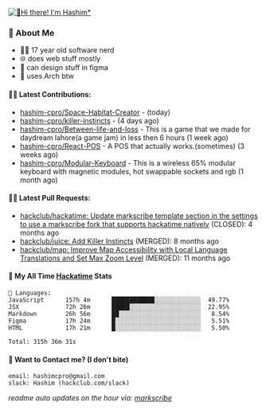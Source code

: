 [![👋Hi there! I'm Hashim*](/assets/intro.gif "Go To hashim-ali.work")](https://hashim-ali.work)

### 📖 About Me
- 👨‍💻 17 year old software nerd
- 🌐 does web stuff mostly
- 🎨 can design stuff in figma
- 🐧 uses Arch btw

#### 👷‍♂️ Latest Contributions:
- [hashim-cpro/Space-Habitat-Creator](https://github.com/hashim-cpro/Space-Habitat-Creator) -  (today)
- [hashim-cpro/killer-instincts](https://github.com/hashim-cpro/killer-instincts) -  (4 days ago)
- [hashim-cpro/Between-life-and-loss](https://github.com/hashim-cpro/Between-life-and-loss) - This is a game that we made for daydream lahore(a game jam) in less then 6 hours (1 week ago)
- [hashim-cpro/React-POS](https://github.com/hashim-cpro/React-POS) - A POS that actually works.(sometimes) (3 weeks ago)
- [hashim-cpro/Modular-Keyboard](https://github.com/hashim-cpro/Modular-Keyboard) - This is a wireless 65% modular keyboard with magnetic modules, hot swappable sockets and rgb (1 month ago)

#### 🧑‍💻 Latest Pull Requests:
- [hackclub/hackatime: Update markscribe template section in the settings to use a markscribe fork that supports hackatime natively](https://github.com/hackclub/hackatime/pull/258) (CLOSED): 4 months ago
- [hackclub/juice: Add  Killer Instincts](https://github.com/hackclub/juice/pull/248) (MERGED): 8 months ago
- [hackclub/map: Improve Map Accessibility with Local Language Translations and Set Max Zoom Level](https://github.com/hackclub/map/pull/12) (MERGED): 11 months ago

#### 📡 My All Time [Hackatime](https://hackatime.hackclub.com) Stats
```
💾 Languages:
JavaScript      157h 4m      ████████████░░░░░░░░░░░░░  49.77%
JSX             72h 26m      █████░░░░░░░░░░░░░░░░░░░░  22.95%
Markdown        26h 56m      ██░░░░░░░░░░░░░░░░░░░░░░░   8.54%
Figma           17h 24m      █░░░░░░░░░░░░░░░░░░░░░░░░   5.51%
HTML            17h 21m      █░░░░░░░░░░░░░░░░░░░░░░░░   5.50%

Total: 315h 36m 31s
```
#### 📮 Want to Contact me? (I don't bite)
```
email: hashimcpro@gmail.com
slack: Hashim (hackclub.com/slack)
```
_readme auto updates on the hour via: [markscribe](https://github.com/hashim-cpro/markscribe)_